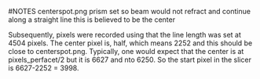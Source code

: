 #NOTES
centerspot.png
prism set so beam would not refract and continue along a straight line
this is believed to be the center

Subsequently, pixels were recorded using that the line length was set at 
4504 pixels. The center pixel is, half, which means 2252 and this should be close to centerspot.png.
Typically, one would expect that the center is at pixels_perfacet/2 but it is 6627 and nto 6250. So the start pixel in the slicer is 6627-2252 = 3998.



